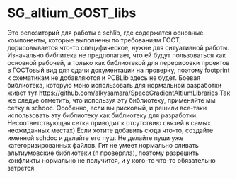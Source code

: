 # SG_altium_GOST_libs

Это репозиторий для работы с schlib, где содержатся основные компоненты, которые выполнены по требованиям ГОСТ,  дорисовывается что-то специфическое, нужне для ситуативной работы.
Изначально библитека не предполагает, что ей будут пользоваться как основной рабочей, а только как библиотекой для перерисовки проектов в ГОСТовый вид для сдачи документации на проверку, поэтому footprint к схематикам не добавляются и PCBLib здесь не будет. Боевая библиотека, которую моно использовать для нормальной разработки живет тут https://github.com/alkysamara/SpaceGradientAltiumLibraries
Так же следуе отметить, что используя эту библиотеку, применяйте мм сетку в schdoc. Особенно, если вы рисковый, и решили все-таки использовать эту библиотеку как библиотеку для разработки. Несоответствующая сетка приводит к отсутствию связей в самых неожиданных местах) 
Если хотите добавить сюда что-то, создайте именной schdoc и делайте его пуш. Не делайте пуши уже категоризированных файлов. Гит не умеет нормально сливать альтиумовские библиотеки (я проверяла), поэтому разрешить конфликты нормально не получится, и у кого-то что-то обязательно затрется.